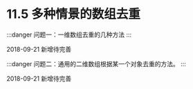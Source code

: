 # 11.5 多种情景的数组去重

:::danger 问题一：一维数组去重的几种方法
:::

2018-09-21 新增待完善

:::danger 问题二：通用的二维数组根据某一个对象去重的方法。
:::

2018-09-21 新增待完善
